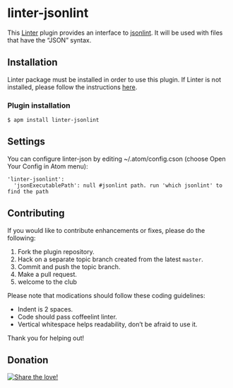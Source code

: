 linter-jsonlint
=========================

This [Linter](https://github.com/AtomLinter/Linter) plugin provides an interface to [jsonlint](https://github.com/zaach/jsonlint). It will be used with files that have the “JSON” syntax.

## Installation
Linter package must be installed in order to use this plugin. If Linter is not installed, please follow the instructions [here](https://github.com/AtomLinter/Linter).

### Plugin installation
```
$ apm install linter-jsonlint
```

## Settings
You can configure linter-json by editing ~/.atom/config.cson (choose Open Your Config in Atom menu):
```
'linter-jsonlint':
  'jsonExecutablePath': null #jsonlint path. run 'which jsonlint' to find the path
```

## Contributing
If you would like to contribute enhancements or fixes, please do the following:

1. Fork the plugin repository.
1. Hack on a separate topic branch created from the latest `master`.
1. Commit and push the topic branch.
1. Make a pull request.
1. welcome to the club

Please note that modications should follow these coding guidelines:

- Indent is 2 spaces.
- Code should pass coffeelint linter.
- Vertical whitespace helps readability, don’t be afraid to use it.

Thank you for helping out!

## Donation
[![Share the love!](https://chewbacco-stuff.s3.amazonaws.com/donate.png)](https://www.paypal.com/cgi-bin/webscr?cmd=_s-xclick&hosted_button_id=KXUYS4ARNHCN8)
